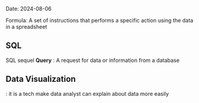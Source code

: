 Date: 2024-08-06  

Formula: A set of instructions that performs a specific action using the data in a spreadsheet  

## SQL  
SQL sequel 
**Query** : A request for data or information from a database  

## Data Visualization
: it is a tech make data analyst can explain about data more easily  
